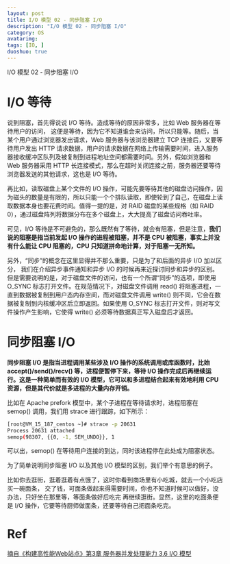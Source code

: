 ```yaml
---
layout: post
title: I/O 模型 02 - 同步阻塞 I/O
description: "I/O 模型 02 - 同步阻塞 I/O"
category: OS
avatarimg:
tags: [IO, ]
duoshuo: true
---
```


I/O 模型 02 - 同步阻塞 I/O

# I/O 等待

说到阻塞，首先得说说 I/O 等待。造成等待的原因非常多，比如 Web 服务器在等待用户的访问，
这便是等待，因为它不知道谁会来访问，所以只能等。随后，当某个用户通过浏览器发出请求，Web 服务器与该浏览器建立 TCP 连接后，又要等待用户发出 HTTP 请求数据，用户的请求数据在网络上传输需要时间，进入服务器接收缓冲区队列及被复制到进程地址空间都需要时间。另外，假如浏览器和 Web 服务器采用 HTTP 长连接模式，那么在超时关闭连接之前，服务器还要等待浏览器发送的其他请求，这也是 I/O 等待。


再比如，读取磁盘上某个文件的 I/O 操作，可能先要等待其他的磁盘访问操作，因为磁头的数量是有限的，所以只能一个个排队读取，即使轮到了自己，在磁盘上读取数据本身也要花费时间。值得一提的是，对 RAID 磁盘的某些规格（如 RAID 0），通过磁盘阵列将数据分布在多个磁盘上，大大提高了磁盘访问吞吐率。

可见，I/O 等待是不可避免的，那么既然有了等待，就会有阻塞，但是注意，**我们说的阻塞是指当前发起 I/O 操作的进程被阻塞，并不是 CPU 被阻塞，事实上并没有什么能让 CPU 阻塞的，CPU 只知道拼命地计算，对于阻塞一无所知。**

另外，“同步”的概念在这里显得并不那么重要，只是为了和后面的异步 I/O 加以区分，
我们在介绍异步事件通知和异步 I/O 的时候再来近探讨同步和异步的区别。但是需要说明的是，对于磁盘文件的访问，也有一个所谓“同步”的选项，即使用 O_SYNC 标志打开文件。在规范情况下，对磁盘文件调用 read() 将阻塞进程，一直到数据被复制到用户态内存空间，而对磁盘文件调用 write() 则不同，它会在数据被复制到内核缓冲区后立即返回。如果使用 O_SYNC 标志打开文件，则对写文件操作产生影响，它使得 write() 必须等待数据真正写入磁盘后才返回。  

# 同步阻塞 I/O

**同步阻塞 I/O 是指当进程调用某些涉及 I/O 操作的系统调用或库函数时，比始 accept()/send()/recv() 等，进程便暂停下来，等待 I/O 操作完成后再继续运行。这是一种简单而有效的 I/O 模型，它可以和多进程结合起来有效地利用 CPU 资源，但是其代价就是多进程的大量内存开销。**

比如在 Apache prefork 模型中，某个子进程在等待请求时，进程阻塞在 semop() 调用，我们用 strace 进行跟踪，如下所示：

```bash
[root@VM_15_187_centos ~]# strace -p 20631
Process 20631 attached
semop(98307, {{0, -1, SEM_UNDO}}, 1

```    

可以出，semop() 在等待用户连接的到达，同时该进程停在此处成为阻塞状态。

为了简单说明同步阻塞 I/O 以及其他 I/O 模型的区别，我们举个有意思的例子。

比如你去逛街，逛着逛着有点饿了，这时你看到商场里有小吃城，就去一个小吃店买一碗面条，
交了钱，可面条做起来得需要时间，你也不知道时候可以做好，没办法，只好坐在那里等，等面条做好后吃完
再继续逛街。显然，这里的吃面条便是 I/O 操作，它要等待厨师做面条，还要等待自己把面条吃完。


# Ref
[摘自《构建高性能Web站点》第3章 服务器并发处理能力 3.6 I/O 模型](https://book.douban.com/subject/3924175/)  
